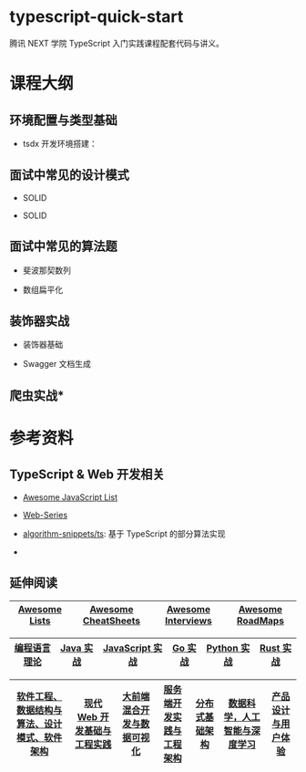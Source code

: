 # typescript-quick-start

腾讯 NEXT 学院 TypeScript 入门实践课程配套代码与讲义。

# 课程大纲

## 环境配置与类型基础

- tsdx 开发环境搭建：

## 面试中常见的设计模式

- SOLID 

- SOLID

## 面试中常见的算法题

- 斐波那契数列

- 数组扁平化

## 装饰器实战

- 装饰器基础

- Swagger 文档生成

## 爬虫实战*

# 参考资料

## TypeScript & Web 开发相关

- [Awesome JavaScript List]()

- [Web-Series]()

- [algorithm-snippets/ts](https://github.com/wx-chevalier/algorithm-snippets): 基于 TypeScript 的部分算法实现

- []()

## 延伸阅读


| [Awesome Lists](https://ngte-al.gitbook.io/i/) | [Awesome CheatSheets](https://ngte-ac.gitbook.io/i/) | [Awesome Interviews](https://github.com/wx-chevalier/Developer-Zero-To-Mastery/tree/master/Interview) | [Awesome RoadMaps](https://github.com/wx-chevalier/Developer-Zero-To-Mastery/tree/master/RoadMap) |
| ---------------------------------------------- | ---------------------------------------------------- | ----------------------------------------------------------------------------------------------------- | ------------------------------------------------------------------------------------------------- |


| [编程语言理论](https://ngte-pl.gitbook.io/i/) | [Java 实战](https://ngte-pl.gitbook.io/i/go/go) | [JavaScript 实战](https://ngte-pl.gitbook.io/i/javascript/javascript) | [Go 实战](https://ngte-pl.gitbook.io/i/go/go) | [Python 实战](https://ngte-pl.gitbook.io/i/python/python) | [Rust 实战](https://ngte-pl.gitbook.io/i/rust/rust) |
| --------------------------------------------- | ----------------------------------------------- | --------------------------------------------------------------------- | --------------------------------------------- | --------------------------------------------------------- | --------------------------------------------------- |


| [软件工程、数据结构与算法、设计模式、软件架构](https://ngte-se.gitbook.io/i/) | [现代 Web 开发基础与工程实践](https://ngte-web.gitbook.io/i/) | [大前端混合开发与数据可视化](https://ngte-fe.gitbook.io/i/) | [服务端开发实践与工程架构](https://ngte-be.gitbook.io/i/) | [分布式基础架构](https://ngte-infras.gitbook.io/i/) | [数据科学，人工智能与深度学习](https://ngte-aidl.gitbook.io/i/) | [产品设计与用户体验](https://ngte-pd.gitbook.io/i/) |
| ----------------------------------------------------------------------------- | ------------------------------------------------------------- | ----------------------------------------------------------- | --------------------------------------------------------- | --------------------------------------------------- | --------------------------------------------------------------- | --------------------------------------------------- |
